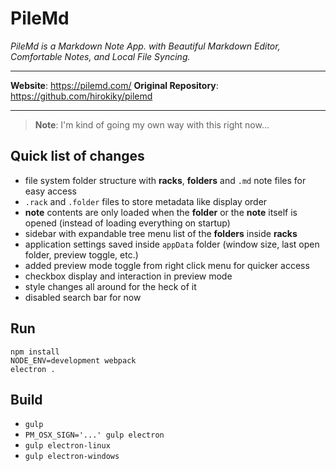 # PileMd

*PileMd is a Markdown Note App.*
*with Beautiful Markdown Editor, Comfortable Notes, and Local File Syncing.*

---

**Website**: https://pilemd.com/
**Original Repository**: https://github.com/hirokiky/pilemd

---

> **Note**:
> I'm kind of going my own way with this right now...

## Quick list of changes

- file system folder structure with **racks**, **folders** and `.md` note files for easy access
- `.rack` and `.folder` files to store metadata like display order
- **note** contents are only loaded when the **folder** or the **note** itself is opened (instead of loading everything on startup)
- sidebar with expandable tree menu list of the **folders** inside **racks**
- application settings saved inside `appData` folder (window size, last open folder, preview toggle, etc.) 
- added preview mode toggle from right click menu for quicker access
- checkbox display and interaction in preview mode
- style changes all around for the heck of it
- disabled search bar for now

## Run

```
npm install
NODE_ENV=development webpack
electron .
```

## Build

* `gulp`
* `PM_OSX_SIGN='...' gulp electron`
* `gulp electron-linux`
* `gulp electron-windows`